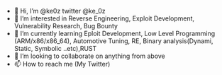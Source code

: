 - 👋 Hi, I’m @ke0z twitter @ke_0z
- 👀 I’m interested in Reverse Engineering, Exploit Development, Vulnerability Research, Bug Bounty
- 🌱 I’m currently learning Eploit Development, Low Level Programming (ARM/x86/x86_64), Automotive Tuning, RE, Binary analysis(Dynami, Static, Symbolic ..etc),RUST
- 💞️ I’m looking to collaborate on anything from above
- 📫 How to reach me (My Twitter)

<!---
ke0z/ke0z is a ✨ special ✨ repository because its `README.md` (this file) appears on your GitHub profile.
You can click the Preview link to take a look at your changes.
--->
